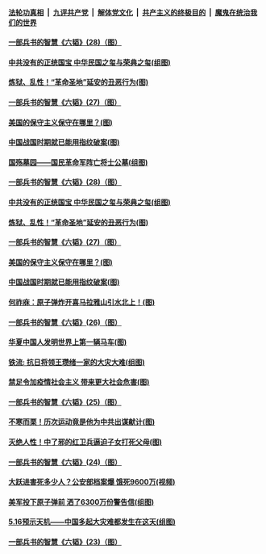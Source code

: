 

####  [法轮功真相](../../../../basic/blob/master/README.md?t=05220231) &nbsp;|&nbsp; [九评共产党](../../../../9ping.md/blob/master/README.md?t=05220231) &nbsp;|&nbsp; [解体党文化](../../../../jtdwh.md/blob/master/README.md?t=05220231)  &nbsp;|&nbsp; [共产主义的终极目的](../../../../gczydzjmd.md/blob/master/README.md?t=05220231) &nbsp;|&nbsp; [魔鬼在统治我们的世界](../../../../mgztzwmdsj.md/blob/master/README.md?t=05220231) 

#### [一部兵书的智慧《六韬》(28)（图）](../pages/p6/931050.md?t=05220231) 

#### [中共没有的正统国宝 中华民国之玺与荣典之玺(组图)](../pages/p6/933844.md?t=05220231) 

#### [炼狱、乱性！“革命圣地”延安的丑恶行为(图)](../pages/p6/932506.md?t=05220231) 

#### [一部兵书的智慧《六韬》(27)（图）](../pages/p6/931049.md?t=05220231) 

#### [美国的保守主义保守在哪里？(图)](../pages/p6/933575.md?t=05220231) 

#### [中国战国时期就已能用指纹破案(图)](../pages/p6/933152.md?t=05220231) 

#### [国殇墓园——国民革命军阵亡将士公墓(组图)](../pages/p6/933468.md?t=05220231) 

#### [一部兵书的智慧《六韬》(28)（图）](../pages/p6/931050.md?t=05220231) 

#### [中共没有的正统国宝 中华民国之玺与荣典之玺(组图)](../pages/p6/933844.md?t=05220231) 

#### [炼狱、乱性！“革命圣地”延安的丑恶行为(图)](../pages/p6/932506.md?t=05220231) 

#### [一部兵书的智慧《六韬》(27)（图）](../pages/p6/931049.md?t=05220231) 

#### [美国的保守主义保守在哪里？(图)](../pages/p6/933575.md?t=05220231) 

#### [中国战国时期就已能用指纹破案(图)](../pages/p6/933152.md?t=05220231) 

#### [何祚庥：原子弹炸开喜马拉雅山引水北上！(图)](../pages/p6/932509.md?t=05220231) 

#### [一部兵书的智慧《六韬》(26)（图）](../pages/p6/931048.md?t=05220231) 

#### [华夏中国人发明世界上第一辆马车(图)](../pages/p6/933466.md?t=05220231) 

#### [铁流: 抗日将领王瓒绪一家的大灾大难(组图)](../pages/p6/933251.md?t=05220231) 

#### [禁足令加疫情社会主义 带来更大社会危害(图)](../pages/p6/933613.md?t=05220231) 

#### [一部兵书的智慧《六韬》(25)（图）](../pages/p6/931047.md?t=05220231) 

#### [不寒而栗！历次运动竟是他为中共出谋献计(图)](../pages/p6/932497.md?t=05220231) 

#### [灭绝人性！中了邪的红卫兵逼迫子女打死父母(图)](../pages/p6/933151.md?t=05220231) 

#### [一部兵书的智慧《六韬》(24)（图）](../pages/p6/931045.md?t=05220231) 

#### [大跃进害死多少人？公安部档案爆 饿死9600万(视频)](../pages/p6/933441.md?t=05220231) 

#### [美军投下原子弹前 洒了6300万份警告信(组图)](../pages/p6/933194.md?t=05220231) 

#### [5.16预示天机——中国多起大灾难都发生在这天(组图)](../pages/p6/932096.md?t=05220231) 

#### [一部兵书的智慧《六韬》(23)（图）](../pages/p6/931042.md?t=05220231) 

